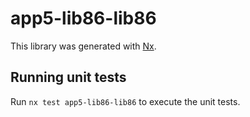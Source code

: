 # app5-lib86-lib86

This library was generated with [Nx](https://nx.dev).

## Running unit tests

Run `nx test app5-lib86-lib86` to execute the unit tests.
